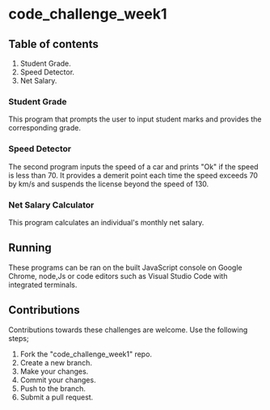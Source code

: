 # code_challenge_week1

## Table of contents
1. Student Grade.
2. Speed Detector.
3. Net Salary.

### Student Grade
This program that prompts the user to input student marks and provides the corresponding grade.

### Speed Detector
The second program inputs the speed of a car and prints "Ok" if the speed is less than 70. It provides a demerit point each time the speed exceeds 70 by km/s and suspends the license beyond the speed of 130.

### Net Salary Calculator
This program calculates an individual's monthly net salary.

## Running
These programs can be ran on the built JavaScript console on Google Chrome, node,Js or code editors such as Visual Studio Code with integrated terminals. 

## Contributions
Contributions towards these challenges are welcome. Use the following steps;
1. Fork the "code_challenge_week1" repo.
2. Create a new branch.
3. Make your changes.
4. Commit your changes.
5. Push to the branch.
6. Submit a pull request.